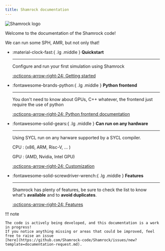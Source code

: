 ```yaml
---
title: Shamrock documentation
---
```

<style>
  .md-typeset h1,
  .md-content__button {
    display: none;
  }
</style>

![Shamrock logo](assets/no_background_nocolor.png)

Welcome to the documentation of the Shamrock code!

We can run some SPH, AMR, but not only that!

<div class="grid cards" markdown>

-   :material-clock-fast:{ .lg .middle } __Quickstart__

    ---

    Configure and run your first simulation using Shamrock

    [:octicons-arrow-right-24: Getting started](./usermanual/quickstart.md)

-   :fontawesome-brands-python:{ .lg .middle } __Python frontend__

    ---

    You don't need to know about GPUs, C++ whatever, the frontend just require the use of python

    [:octicons-arrow-right-24: Python frontend documentation](../sphinx/index.html)

-   :fontawesome-solid-gears:{ .lg .middle } __Can run on any hardware__

    ---

    Using SYCL run on any harware supported by a SYCL compiler.

    CPU : (x86, ARM, Risc-V, ... )

    GPU : (AMD, Nvidia, Intel GPU)

    [:octicons-arrow-right-24: Customization](#)

-   :fontawesome-solid-screwdriver-wrench:{ .lg .middle } __Features__

    ---

    Shamrock has plenty of features, be sure to check the list to know what's **available** and to **avoid duplicates**.

    [:octicons-arrow-right-24: Features](./features.md)

</div>


!!! note

    The code is actively being developed, and this documentation is a work in progress!
    If you notice anything missing or areas that could be improved, feel free to raise an issue
    [here](https://github.com/Shamrock-code/Shamrock/issues/new?template=documentation-request.md).
